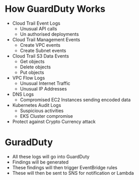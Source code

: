 
# How GuardDuty Works
- Cloud Trail Event Logs
    - Unusual API calls
    - Un authorised deployments
- Cloud Trail Management Events
    - Create VPC events
    - Create Subnet events
- Cloud Trail S3 Data Events
    - Get objects
    - Delete objects
    - Put objects
- VPC Flow Logs
    - Unusual Internet Traffic
    - Unusual IP Addresses
- DNS Logs
    - Compromised EC2 Instances sending encoded data
- Kubernetes Audit Logs
    - Suspicious activities
    - EKS Cluster compromise
- Protect against Crypto Currency attack

# GuradDuty
- All these logs will go into GuardDuty
- Findings will be generated
- These findings will then trigger EventBridge rules
- These will then be sent to SNS for notification or Lambda
